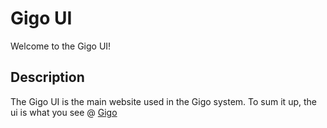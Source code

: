 
# Gigo UI

Welcome to the Gigo UI!

## Description

The Gigo UI is the main website used in the Gigo system. To sum it up, the ui is what you see @ [Gigo](https://gigo.dev)